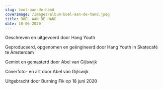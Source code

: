```yaml
---
slug: boel-aan-de-hand
coverImage: /images/album-boel-aan-de-hand.jpeg
title: BOEL AAN DE HAND
date: 18-06-2020
---
```


Geschreven en uitgevoerd door Hang Youth

Geproduceerd, opgenomen en geëngineerd door Hang Youth in Skatecafé te Amsterdam

Gemixt en gemasterd door Abel van Gijlswijk

Coverfoto- en art door Abel van Gijlswijk

Uitgebracht door Burning Fik op 18 juni 2020
